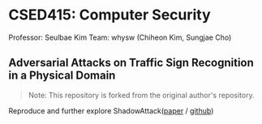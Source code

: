 # CSED415: Computer Security
Professor: Seulbae Kim
Team: whysw (Chiheon Kim, Sungjae Cho)

## Adversarial Attacks on Traffic Sign Recognition in a Physical Domain
> Note: This repository is forked from the original author's repository.

Reproduce and further explore ShadowAttack([paper](https://arxiv.org/abs/2203.03818) / [github](https://github.com/hncszyq/ShadowAttack))

